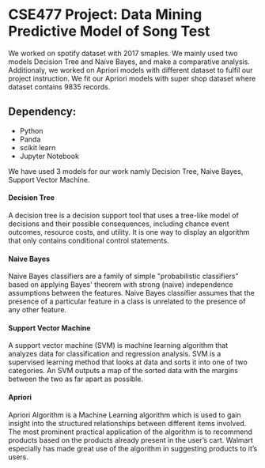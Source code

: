 # CSE477 Project: Data Mining Predictive Model of Song Test
We worked on spotify dataset with 2017 smaples. We mainly used two models Decision Tree and Naive Bayes, and make a comparative analysis. 
Additionaly, we worked on Apriori models with different dataset to fulfil our project instruction. 
We fit our Apriori models with super shop dataset where dataset contains 9835 records. 

## Dependency: 
* Python 
* Panda
* scikit learn
* Jupyter Notebook


We have used 3 models for our work namly Decision Tree,  Naive Bayes, Support Vector Machine.
#### Decision Tree
A decision tree is a decision support tool that uses a tree-like model of decisions and their possible consequences, including chance event outcomes, resource costs, and utility. It is one way to display an algorithm that only contains conditional control statements.

#### Naive Bayes
Naive Bayes classifiers are a family of simple "probabilistic classifiers" based on applying Bayes' theorem with strong (naive) independence assumptions between the features. Naive Bayes classifier assumes that the presence of a particular feature in a class is unrelated to the presence of any other feature.

#### Support Vector Machine 
A support vector machine (SVM) is machine learning algorithm that analyzes data for classification and regression analysis. SVM is a supervised learning method that looks at data and sorts it into one of two categories. An SVM outputs a map of the sorted data with the margins between the two as far apart as possible. 

#### Apriori
Apriori Algorithm is a Machine Learning algorithm which is used to gain insight into the structured relationships between different items involved. The most prominent practical application of the algorithm is to recommend products based on the products already present in the user’s cart. Walmart especially has made great use of the algorithm in suggesting products to it’s users.
